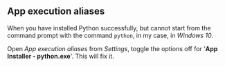 ## App execution aliases

When you have installed Python successfully, but cannot start from the command prompt with the command `python`, in my case, in *Windows 10*. 

Open *App execution aliases* from *Settings*, toggle the options off for '**App Installer - python.exe**'. This will fix it.
